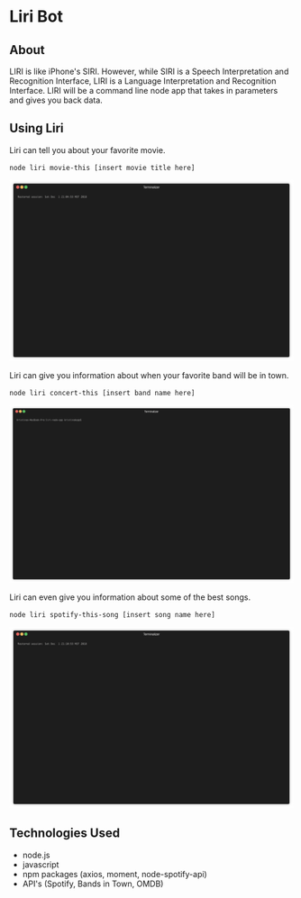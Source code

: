 # Liri Bot

## About
LIRI is like iPhone's SIRI. However, while SIRI is a Speech Interpretation and Recognition Interface, LIRI is a Language Interpretation and Recognition Interface. LIRI will be a command line node app that takes in parameters and gives you back data.

## Using Liri

Liri can tell you about your favorite movie.

```
node liri movie-this [insert movie title here]
```
![screenshot](movie.gif)

Liri can give you information about when your favorite band will be in town.

```
node liri concert-this [insert band name here]
```
![screenshot](concert.gif)

Liri can even give you information about some of the best songs.

```
node liri spotify-this-song [insert song name here]
```
![screenshot](spotify.gif)


## Technologies Used
* node.js
* javascript
* npm packages (axios, moment, node-spotify-api)
* API's (Spotify, Bands in Town, OMDB)

